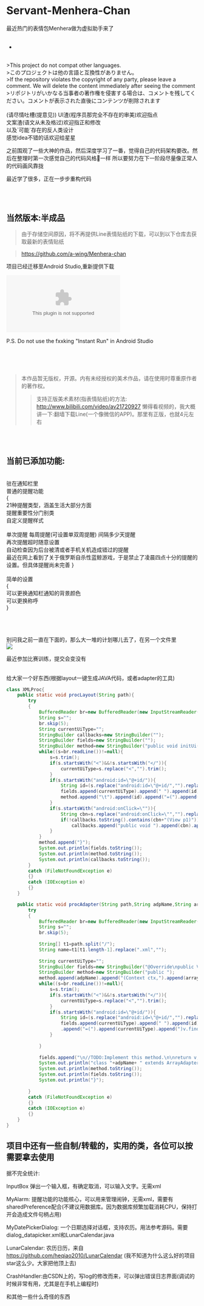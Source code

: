 # Servant-Menhera-Chan

最近热门的表情包Menhera做为虚拟助手来了<br>
<br>


-
<br>
>This project do not compat other languages.<br>
>このプロジェクトは他の言語と互換性がありません。<br>
>If the repository violates the copyright of any party, please leave a comment. We will delete the content immediately after seeing the comment<br>
>リポジトリがいかなる当事者の著作権を侵害する場合は、コメントを残してください。コメントが表示された直後にコンテンツが削除されます
<br>
<br>
(请尽情吐槽(提意见))
UI渣(程序员那完全不存在的审美)欢迎指点<br>
文案渣(语文从未及格过)欢迎指正和修改<br>
以及`可能`存在的反人类设计<br>
感觉idea不错的话欢迎给星星<br>

之前围观了一些大神的作品，然后深度学习了一番，觉得自己的代码架构要改。然后在整理时第一次感觉自己的代码风格💩一样
所以要努力在下一阶段尽量像正常人的代码画风靠拢

最近学了很多，正在一步步重构代码

<br>

<br>

当然版本:半成品
-

>由于存储空间原因，将不再提供Line表情贴纸的下载，可以到以下仓库去获取最新的表情贴纸

>https://github.com/a-wing/Menhera-chan

项目已经迁移至Android Studio,重新提供下载



![点进去后右上角下载](Menhera/app/release/app-release.apk)



P.S. Do not use the fxxking "Instant Run" in Android Studio

<br>
<br>


<br>

>本作品暂无版权，开源。内有未经授权的美术作品，请在使用时尊重原作者的著作权。
>>支持正版美术素材(指表情贴纸)的方法:
>>http://www.bilibili.com/video/av21720927
>>懒得看视频的，我大概讲一下:翻墙下载Line(一个像微信的APP)。那里有正版，也就4元左右
<br>

<br>



当前已添加功能:
-
<br>
驻在通知栏里<br>
普通的提醒功能<br>
{<br>
21种提醒类型，涵盖生活大部分方面<br>
提醒重要性分门别类<br>
自定义提醒样式<br>
&nbsp;<br>
单次提醒&nbsp;每周提醒(可设置单双周提醒)&nbsp;间隔多少天提醒&nbsp;<br>
再次提醒超时随意设置<br>
自动检查因为后台被清或者手机关机造成错过的提醒<br>
最近在网上看到了关于俄罗斯自杀性蓝鲸游戏，于是禁止了凌晨四点十分的提醒的设置。但具体提醒尚未完善
}<br>

<br>
简单的设置<br>
{<br>
可以更换通知栏通知的背景颜色<br>
可以更换称呼<br>
}<br>
<br>
<br>
<br>

别问我之前一直在下面的，那么大一堆的计划哪儿去了，在另一个文件里
<br>
![](Menhera/app/src/main/res/drawable-xhdpi/activate.png)
<br>


最近参加比赛训练，提交会变没有


<br>
给大家一个好东西(根据layout一键生成JAVA代码，或者adapter的工具)

```Java
class XMLProc{
	public static void procLayout(String path){
		try
		{
			BufferedReader br=new BufferedReader(new InputStreamReader(new FileInputStream(path)));//"/storage/emulated/0/chapter_edit.xml")));
			String s="";
			br.skip(5);
			String currentUiType="";
			StringBuilder callbacks=new StringBuilder("");
			StringBuilder fields=new StringBuilder("");
			StringBuilder method=new StringBuilder("public void initUi(){\n");
			while((s=br.readLine())!=null){
				s=s.trim();
				if(s.startsWith("<")&&!s.startsWith("</")){
					currentUiType=s.replace("<","").trim();
				}
				if(s.startsWith("android:id=\"@+id/")){
					String id=(s.replace("android:id=\"@+id/","").replace("\"","").replace(">","").replace("/",""));
					fields.append(currentUiType).append(" ").append(id).append(";\n");
					method.append("\t").append(id).append("=(").append(currentUiType).append(")findViewById(R.id.").append(id).append(");\n");
				}
				if(s.startsWith("android:onClick=\"")){
					String cbn=s.replace("android:onClick=\"","").replace("\"","").replace(">","").replace("/","");
					if(!callbacks.toString().contains(cbn+"(View p1)"))
						callbacks.append("public void ").append(cbn).append("(View p1){\n").append("\t//TODO:Implements this method.\n}\n\n");
				}
			}
			method.append("}");
			System.out.println(fields.toString());
			System.out.println(method.toString());
			System.out.println(callbacks.toString());
		}
		catch (FileNotFoundException e)
		{}
		catch (IOException e)
		{}
	}

	public static void procAdapter(String path,String adpName,String arraytype){
		try
		{
			BufferedReader br=new BufferedReader(new InputStreamReader(new FileInputStream(path)));//"/storage/emulated/0/chapter_edit.xml")));
			String s="";
			br.skip(5);
			
			String[] t1=path.split("/");
			String name=t1[t1.length-1].replace(".xml","");
			
			String currentUiType="";
			StringBuilder fields=new StringBuilder("@Override\npublic View getView(int position, View convertView, ViewGroup parent)\n{\nView v=LayoutInflater.from(getContext()).inflate(R.layout.%lay%,parent,false);".replace("%lay%",name));
			StringBuilder method=new StringBuilder("public ");
			method.append(adpName).append("(Context ctx,").append(arraytype).append("[] datas)\n{\nsuper(ctx,R.layout.%n%,datas);\n}\n".replace("%n%",name));
			while((s=br.readLine())!=null){
				s=s.trim();
				if(s.startsWith("<")&&!s.startsWith("</")){
					currentUiType=s.replace("<","").trim();
				}
				if(s.startsWith("android:id=\"@+id/")){
					String id=(s.replace("android:id=\"@+id/","").replace("\"","").replace(">","").replace("/",""));
					fields.append(currentUiType).append(" ").append(id)
					.append("=(").append(currentUiType).append(")v.findViewById(R.id.").append(id).append(");\n");
				}
				
			}
			
			fields.append("\n//TODO:Implement this method.\n\nreturn v;\n}");
			System.out.println("class "+adpName+ " extends ArrayAdapter<" + arraytype+">{");
			System.out.println(method.toString());
			System.out.println(fields.toString());
			System.out.println("}");
			
		}
		catch (FileNotFoundException e)
		{}
		catch (IOException e)
		{}
	}
}

```

项目中还有一些自制/转载的，实用的类，各位可以按需要拿去使用
-
据不完全统计:

InputBox 弹出一个输入框，有确定取消，可以输入文字。无需xml

MyAlarm: 提醒功能的功能核心，可以用来管理闹钟，无需xml，需要有sharedPreference配合(不建议用数据库。因为数据库频繁加载消耗CPU，保持打开会造成文件句柄占用)

MyDatePickerDialog: 一个日期选择对话框，支持农历。用法参考源码。需要dialog_datapicker.xml和LunarCalendar.java

LunarCalendar: 农历日历，来自 https://github.com/heqiao2010/LunarCalendar (我不知道为什么这么好的项目star这么少。大家把他顶上去)

CrashHandler:由CSDN上的，写log的修改而来，可以弹出错误日志界面(调试的时候非常有用，尤其是在手机上编程时)

和其他一些什么奇怪的东西
